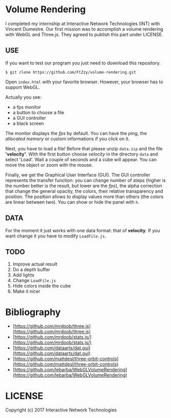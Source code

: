 # Volume Rendering

I completed my internship at Interactive Network Technologies (INT) with Vincent Dumestre. Our first mission was to accomplish a volume rendering with WebGL and Three.js. They agreed to publish this part under LICENSE.


## USE

If you want to test our program you just need to download this repository.
```
$ git clone https://github.com/FtZzy/volume-rendering.git
```
Open `index.html` with your favorite browser. However, your browser has to support WebGL.

Actually you see:
* a fps monitor
* a button to choose a file
* a GUI controller
* a black screen

The monitor displays the _fps_ by default. You can have the _ping_, the _allocated memory_ or custom informations if you click on it.

Next, you have to load a file! Before that please unzip `data.zip` and the file **'velocity'**. With the first button choose _velocity_ in the directory `data` and select 'Load'. Wait a couple of seconds and a cube will appear. You can move the object or zoom with the mouse.

Finally, we get the Graphical User Interface (GUI). The GUI controller represents the transfer function: you can change number of steps (higher is the number better is the result, but lower are the _fps_), the alpha correction that change the general opacity, the colors, their relative transparency and position. The position allows to display values more than others (the colors are linear between two). You can show or hide the panel with `h`.


## DATA

For the moment it just works with one data format: that of **velocity**. If you want change it you have to modify  `LoadFile.js`.


## TODO

1. Improve actual result
1. Do a depth buffer
1. Add lights
1. Change `LoadFile.js`
1. Hide colors inside the cube
1. Make it nicer


# Bibliography

* [https://github.com/mrdoob/three.js](https://github.com/mrdoob/three.js)
* [https://github.com/mrdoob/stats.js/](https://github.com/mrdoob/stats.js/)
* [https://github.com/dataarts/dat.gui](https://github.com/dataarts/dat.gui)
* [https://github.com/mattdesl/three-orbit-controls](https://github.com/mattdesl/three-orbit-controls)
* [https://github.com/lebarba/WebGLVolumeRendering](https://github.com/lebarba/WebGLVolumeRendering)



# LICENSE
Copyright (c) 2017 Interactive Network Technologies
